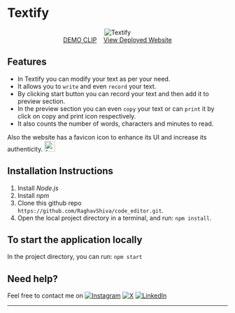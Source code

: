 
# Textify
<p align="center">
<img src="https://github.com/RaghavShiva/code_editor/raw/main/src/Assets/working.png" alt="Textify"/>

<br/>
<a href="https://drive.google.com/file/d/1QvuAsC4veG9WF4R8SlJaFURsNnJ5r0FR/view?usp=drive_link">DEMO CLIP</a>&nbsp&nbsp&nbsp
  <a href="https://textify-app.netlify.app/">View Deployed Website</a>
</p>


## Features

* In Textify you can modify your text as per your need.
* It allows you to `write` and even `record` your text.
* By clicking start button you can record your text and then add it to preview section.
* In the preview section you can even `copy` your text or can `print` it by click on copy and print icon respectively.
* It also counts the number of words, characters and minutes to read.

Also the website has a favicon icon to enhance its UI and increase its authenticity.
<img width="24" alt="faviconicon" src="https://github.com/RaghavShiva/code_editor/raw/main/src/Assets/favicon.png">

## Installation Instructions

1. Install *Node.js*
2. Install *npm*
3. Clone this github repo `https://github.com/RaghavShiva/code_editor.git`.
4. Open the local project directory in a terminal, and run: `npm install`.

## To start the application locally

In the project directory, you can run: `npm start`

## Need help?

Feel free to contact me on
[![Instagram](https://img.shields.io/badge/Instagram-follow-purple.svg?logo=instagram&logoColor=white)](https://www.instagram.com/ragshiv04) [![X](https://img.shields.io/badge/X-follow-blue.svg?logo=x&logoColor=white
)](https://x.com/raghav_shiva04) [![LinkedIn](https://img.shields.io/badge/LinkedIn-follow-green.svg?logo=linkedin&logoColor=white)](https://www.linkedin.com/in/shiva-raghav-96b94a255?utm_source=share&utm_campaign=share_via&utm_content=profile&utm_medium=android_app)

---------

